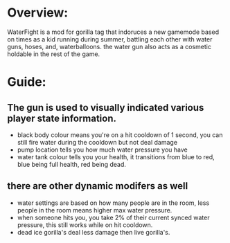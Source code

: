 # Overview:
WaterFight is a mod for gorilla tag that indoruces a new gamemode based on times as a kid running during summer, battling each other with water guns, hoses, and, waterballoons. the water gun also acts as a cosmetic holdable in the rest of the game.

# Guide:
## The gun is used to visually indicated various player state information.
- black body colour means you're on a hit cooldown of 1 second, you can still fire water during the cooldown but not deal damage
- pump location tells you how much water pressure you have
- water tank colour tells you your health, it transitions from blue to red, blue being full health, red being dead.

## there are other dynamic modifers as well
- water settings are based on how many people are in the room, less people in the room means higher max water pressure.
- when someone hits you, you take 2% of their current synced water pressure, this still works while on hit cooldown.
- dead ice gorilla's deal less damage then live gorilla's.